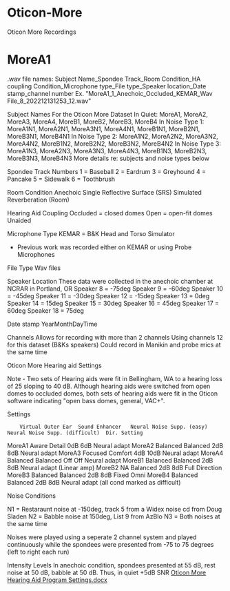 # Oticon-More
Oticon More Recordings

# MoreA1

.wav file names:
Subject Name_Spondee Track_Room Condition_HA coupling Condition_Microphone type_File type_Speaker location_Date stamp_channel number
Ex. "MoreA1_1_Anechoic_Occluded_KEMAR_Wav File_8_202212131253_12.wav"

Subject Names
  For the Oticon More Dataset
  In Quiet: MoreA1, MoreA2, MoreA3, MoreA4, MoreB1, MoreB2, MoreB3, MoreB4
  In Noise Type 1: MoreA1N1, MoreA2N1, MoreA3N1, MoreA4N1, MoreB1N1, MoreB2N1, MoreB3N1, MoreB4N1
  In Noise Type 2: MoreA1N2, MoreA2N2, MoreA3N2, MoreA4N2, MoreB1N2, MoreB2N2, MoreB3N2, MoreB4N2
  In Noise Type 3: MoreA1N3, MoreA2N3, MoreA3N3, MoreA4N3, MoreB1N3, MoreB2N3, MoreB3N3, MoreB4N3
   More details re: subjects and noise types below
  
Spondee Track Numbers
  1 = Baseball
  2 = Eardrum
  3 = Greyhound
  4 = Pancake
  5 = Sidewalk
  6 = Toothbrush
  
Room Condition
  Anechoic
  Single Reflective Surface (SRS)
  Simulated Reverberation (Room)
  
Hearing Aid Coupling
  Occluded = closed domes
  Open = open-fit domes
  Unaided
  
Microphone Type
  KEMAR = B&K Head and Torso Simulator
  * Previous work was recorded either on KEMAR or using Probe Microphones
  
File Type
  Wav files
  
Speaker Location
  These data were collected in the anechoic chamber at NCRAR in Portland, OR
  Speaker 8 = -75deg
  Speaker 9 = -60deg
  Speaker 10 = -45deg
  Speaker 11 = -30deg
  Speaker 12 = -15deg
  Speaker 13 = 0deg
  Speaker 14 = 15deg
  Speaker 15 = 30deg
  Speaker 16 = 45deg
  Speaker 17 = 60deg
  Speaker 18 = 75deg
  
Date stamp
  YearMonthDayTime

Channels
  Allows for recording with more than 2 channels
  Using channels 12 for this dataset (B&Ks speakers)
  Could record in Manikin and probe mics at the same time
  

Oticon More Hearing aid Settings

Note - Two sets of Hearing aids were fit in Bellingham, WA to a hearing loss of 25 sloping to 40 dB. Although hearing aids were switched from open domes to occluded domes, both sets of hearing aids were fit in the Oticon software indicating "open bass domes, general, VAC+".

Settings

        Virtual Outer Ear  Sound Enhancer   Neural Noise Supp. (easy)   Neural Noise Supp. (difficult)  Dir. Setting
MoreA1    Aware             Detail              0dB                           6dB                       Neural adapt
MoreA2    Balanced          Balanced            2dB                           8dB                       Neural adapt
MoreA3    Focused           Comfort             4dB                           10dB                      Neural adapt
MoreA4    Balanced          Balanced            Off                           Off                       Neural adapt
MoreB1    Balanced          Balanced            2dB                           8dB                       Neural adapt (Linear amp)
MoreB2    NA                Balanced            2dB                           8dB                       Full Direction             
MoreB3    Balanced          Balanced            2dB                           8dB                       Fixed Omni
MoreB4    Balanced          Balanced            2dB                           8dB                       Neural adapt (all cond marked as difficult)


Noise Conditions

N1 = Restaraunt noise at -150deg, track 5 from a Widex noise cd from Doug Sladen
N2 = Babble noise at 150deg, List 9 from AzBIo
N3 = Both noises at the same time

Noises were played using a seperate 2 channel system and played continuously while the spondees were presented from -75 to 75 degrees (left to right each run)

Intensity Levels
  In anechoic condition, spondees presented at 55 dB, rest noise at 50 dB, babble at 50 dB. Thus, in quiet +5dB SNR
[Oticon More Hearing Aid Program Settings.docx](https://github.com/acddish/MoreA1/files/10787004/Oticon.More.Hearing.Aid.Program.Settings.docx)


